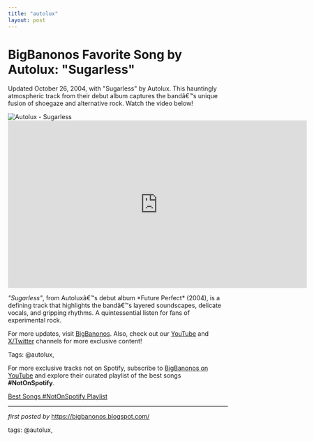 ```yaml
---
title: "autolux"
layout: post
---
```

<!-- Title of the Post -->
<h1 >BigBanonos Favorite Song by Autolux: "Sugarless"</h1> <!-- Introductory Text -->
<p >Updated October 26, 2004, with "Sugarless" by Autolux. This hauntingly atmospheric track from their debut album captures the bandâ€™s unique fusion of shoegaze and alternative rock. Watch the video below!</p> <!-- Featured Image -->
<div > <img src="https://i.scdn.co/image/570dcad88b7fb569ca1911db058a5e963219d61c" alt="Autolux - Sugarless" />
</div> <!-- YouTube Video Embed -->
<div > <iframe width="685" height="385" src="https://www.youtube.com/embed/0uGt1n3xERo" title="Autolux - Sugarless" frameborder="0" allow="accelerometer; autoplay; clipboard-write; encrypted-media; gyroscope; picture-in-picture; web-share" referrerpolicy="strict-origin-when-cross-origin" allowfullscreen></iframe>
</div> <!-- Song Information -->
<div > <p><em>"Sugarless"</em>, from Autoluxâ€™s debut album *Future Perfect* (2004), is a defining track that highlights the bandâ€™s layered soundscapes, delicate vocals, and gripping rhythms. A quintessential listen for fans of experimental rock.</p>
</div> <!-- Footer Links -->
<div > <p>For more updates, visit <a href="https://bigbanonos.blogspot.com/" target="_blank">BigBanonos</a>. Also, check out our <a href="https://www.youtube.com/@BigBanonos" target="_blank">YouTube</a> and <a href="https://x.com/bigbanonos" target="_blank">X/Twitter</a> channels for more exclusive content!</p>
</div> <!-- Tags -->
<p >Tags: @autolux,</p>


<!--Subscribe and Playlist Links-->
<div>
    <p>For more exclusive tracks not on Spotify, subscribe to <a href="https://www.youtube.com/@BigBanonos" target="_blank">BigBanonos on YouTube</a> and explore their curated playlist of the best songs <strong>#NotOnSpotify</strong>.</p>
    <p><a href="https://www.youtube.com/playlist?list=PLtuNtuTatqI0kFahUCbtbfenC_ET5O_tr" target="_blank">Best Songs #NotOnSpotify Playlist<br /></a></p></div>

<hr />

<p><em>first posted by</em> <a href="https://bigbanonos.blogspot.com/" rel="noopener" target="_new">https://bigbanonos.blogspot.com/</a></p>

<p>tags: @autolux,</p>
